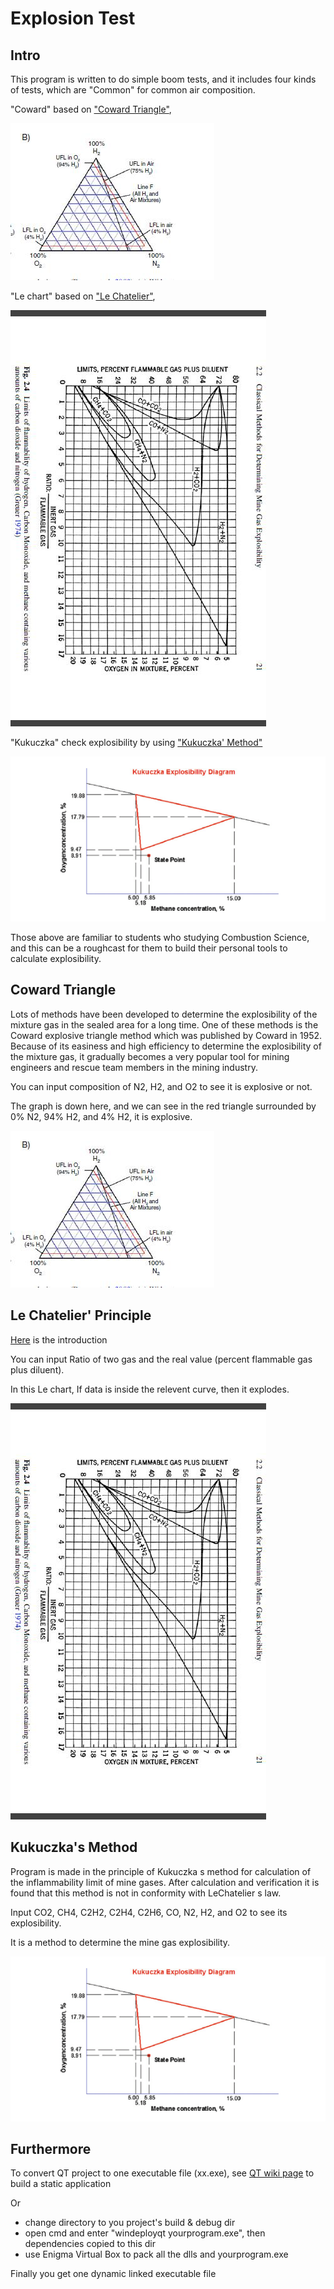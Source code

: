 # Explosion Test

## Intro

This program is written to do simple boom tests, and it includes four kinds of tests, which are "Common" for common air composition.

"Coward" based on ["Coward Triangle"](https://github.com/TyeYeah/ExplosionTestQTDemo/blob/master/Coward.jpg),

!["Coward Triangle"](https://github.com/TyeYeah/ExplosionTestQTDemo/blob/master/Coward.jpg)

"Le chart" based on ["Le Chatelier"](https://github.com/TyeYeah/ExplosionTestQTDemo/blob/master/Le%20Chatelier.jpg),

!["Le Chatelier"](https://github.com/TyeYeah/ExplosionTestQTDemo/blob/master/Le%20Chatelier.jpg)

"Kukuczka" check explosibility by using ["Kukuczka' Method"](https://github.com/TyeYeah/ExplosionTestQTDemo/blob/master/Kukuczka.png)

!["Kukuczka' Method"](https://github.com/TyeYeah/ExplosionTestQTDemo/blob/master/Kukuczka.png)

Those above are familiar to students who studying Combustion Science, and this can be a roughcast for them to build their personal tools to calculate explosibility.

## Coward Triangle

Lots of methods have been developed to determine the explosibility of the mixture gas in the sealed area for a long time. One of these methods is the Coward explosive triangle method which was published by Coward in 1952. Because of its easiness and high efficiency to determine the explosibility of the mixture gas, it gradually becomes a very popular tool for mining engineers and rescue team members in the mining industry.

You can input composition of N2, H2, and O2 to see it is explosive or not.

The graph is down here, and we can see in the red triangle surrounded by 0% N2, 94% H2, and 4% H2, it is explosive.

!["Coward Triangle"](https://raw.githubusercontent.com/TyeYeah/ExplosionTestQTDemo/master/Coward.jpg)

## Le Chatelier' Principle

[Here](https://en.wikipedia.org/wiki/Le_Chatelier%27s_principle) is the introduction

You can input Ratio of two gas and the real value (percent flammable gas plus diluent).

In this Le chart, If data is inside the relevent curve, then it explodes.

!["Le Chatelier"](https://raw.githubusercontent.com/TyeYeah/ExplosionTestQTDemo/master/Le%20Chatelier.jpg)

## Kukuczka's Method

Program is made in the principle of Kukuczka s method for calculation of the inflammability limit of mine gases. After calculation and verification it is found that this method is not in conformity with LeChatelier s law.

Input CO2, CH4, C2H2, C2H4, C2H6, CO, N2, H2, and O2 to see its explosibility.

It is a method to determine the mine gas explosibility.

!["Kukuczka"](https://raw.githubusercontent.com/TyeYeah/ExplosionTestQTDemo/master/Kukuczka.png)

## Furthermore

To convert QT project to one executable file (xx.exe), see [QT wiki page](https://wiki.qt.io/Build_Standalone_Qt_Application_for_Windows) to build a static application

Or

- change directory to you project's build & debug dir
- open cmd and enter "windeployqt yourprogram.exe", then dependencies copied to this dir
- use Enigma Virtual Box to pack all the dlls and yourprogram.exe

Finally you get one dynamic linked executable file
